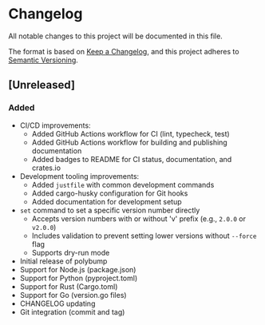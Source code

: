 # Changelog

All notable changes to this project will be documented in this file.

The format is based on [Keep a Changelog](https://keepachangelog.com/en/1.0.0/),
and this project adheres to [Semantic Versioning](https://semver.org/spec/v2.0.0.html).

## [Unreleased]

### Added
- CI/CD improvements:
  - Added GitHub Actions workflow for CI (lint, typecheck, test)
  - Added GitHub Actions workflow for building and publishing documentation
  - Added badges to README for CI status, documentation, and crates.io
- Development tooling improvements:
  - Added `justfile` with common development commands
  - Added cargo-husky configuration for Git hooks
  - Added documentation for development setup
- `set` command to set a specific version number directly
  - Accepts version numbers with or without 'v' prefix (e.g., `2.0.0` or `v2.0.0`)
  - Includes validation to prevent setting lower versions without `--force` flag
  - Supports dry-run mode
- Initial release of polybump
- Support for Node.js (package.json)
- Support for Python (pyproject.toml)
- Support for Rust (Cargo.toml)
- Support for Go (version.go files)
- CHANGELOG updating
- Git integration (commit and tag)